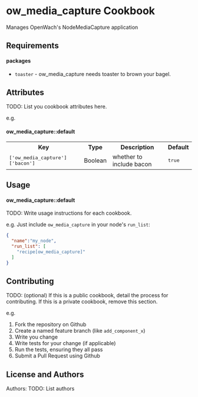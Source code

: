 ow_media_capture Cookbook
=========================
Manages OpenWach's NodeMediaCapture application

Requirements
------------

#### packages
- `toaster` - ow_media_capture needs toaster to brown your bagel.

Attributes
----------
TODO: List you cookbook attributes here.

e.g.
#### ow_media_capture::default
<table>
  <tr>
    <th>Key</th>
    <th>Type</th>
    <th>Description</th>
    <th>Default</th>
  </tr>
  <tr>
    <td><tt>['ow_media_capture']['bacon']</tt></td>
    <td>Boolean</td>
    <td>whether to include bacon</td>
    <td><tt>true</tt></td>
  </tr>
</table>

Usage
-----
#### ow_media_capture::default
TODO: Write usage instructions for each cookbook.

e.g.
Just include `ow_media_capture` in your node's `run_list`:

```json
{
  "name":"my_node",
  "run_list": [
    "recipe[ow_media_capture]"
  ]
}
```

Contributing
------------
TODO: (optional) If this is a public cookbook, detail the process for contributing. If this is a private cookbook, remove this section.

e.g.
1. Fork the repository on Github
2. Create a named feature branch (like `add_component_x`)
3. Write you change
4. Write tests for your change (if applicable)
5. Run the tests, ensuring they all pass
6. Submit a Pull Request using Github

License and Authors
-------------------
Authors: TODO: List authors
